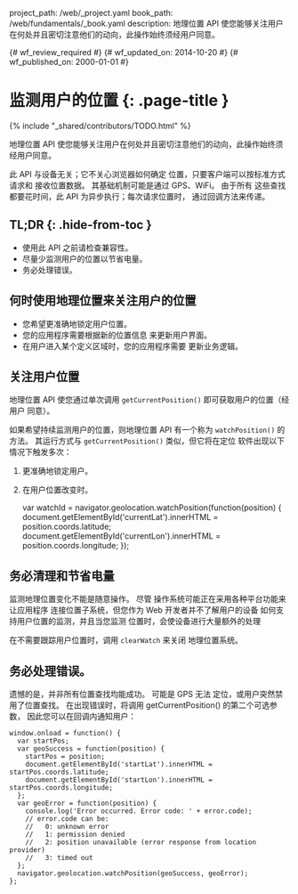 project_path: /web/_project.yaml
book_path: /web/fundamentals/_book.yaml
description: 地理位置 API 使您能够关注用户在何处并且密切注意他们的动向，此操作始终须经用户同意。

{# wf_review_required #}
{# wf_updated_on: 2014-10-20 #}
{# wf_published_on: 2000-01-01 #}

# 监测用户的位置 {: .page-title }

{% include "_shared/contributors/TODO.html" %}



地理位置 API 使您能够关注用户在何处并且密切注意他们的动向，此操作始终须经用户同意。


此 API 与设备无关；它不关心浏览器如何确定
位置，只要客户端可以按标准方式请求和
接收位置数据。 其基础机制可能是通过 GPS、WiFi。 由于所有
这些查找都要花时间，此 API 为异步执行；每次请求位置时，
通过回调方法来传递。

## TL;DR {: .hide-from-toc }
- 使用此 API 之前请检查兼容性。
- 尽量少监测用户的位置以节省电量。
- 务必处理错误。


## 何时使用地理位置来关注用户的位置

*  您希望更准确地锁定用户位置。
*  您的应用程序需要根据新的位置信息
来更新用户界面。
*  在用户进入某个定义区域时，您的应用程序需要
更新业务逻辑。

## 关注用户位置

地理位置 API 使您通过单次调用 `getCurrentPosition()` 即可获取用户的位置（经用户
同意）。  

如果希望持续监测用户的位置，则地理位置
API 有一个称为 `watchPosition()` 的方法。 其运行方式与
`getCurrentPosition()` 类似，但它将在定位
软件出现以下情况下触发多次：

1.  更准确地锁定用户。
2.  在用户位置改变时。
 

    var watchId = navigator.geolocation.watchPosition(function(position) {
      document.getElementById('currentLat').innerHTML = position.coords.latitude;
      document.getElementById('currentLon').innerHTML = position.coords.longitude;
    });
    

## 务必清理和节省电量

监测地理位置变化不能是随意操作。  尽管
操作系统可能正在采用各种平台功能来让应用程序
连接位置子系统，但您作为 Web 开发者并不了解用户的设备
如何支持用户位置的监测，并且当您监测
位置时，会使设备进行大量额外的处理

在不需要跟踪用户位置时，调用 `clearWatch` 来关闭
地理位置系统。

## 务必处理错误。

遗憾的是，并非所有位置查找均能成功。 可能是 GPS 无法
定位，或用户突然禁用了位置查找。 在出现错误时，将调用
getCurrentPosition() 的第二个可选参数，
因此您可以在回调内通知用户：


    window.onload = function() {
      var startPos;
      var geoSuccess = function(position) {
        startPos = position;
        document.getElementById('startLat').innerHTML = startPos.coords.latitude;
        document.getElementById('startLon').innerHTML = startPos.coords.longitude;
      };
      var geoError = function(position) {
        console.log('Error occurred. Error code: ' + error.code);
        // error.code can be:
        //   0: unknown error
        //   1: permission denied
        //   2: position unavailable (error response from location provider)
        //   3: timed out
      };
      navigator.geolocation.watchPosition(geoSuccess, geoError);
    };
    


